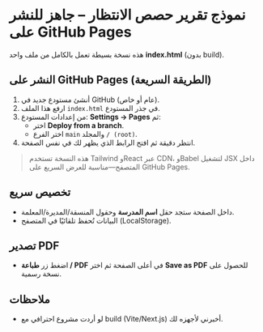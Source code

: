 
# نموذج تقرير حصص الانتظار – جاهز للنشر على GitHub Pages

هذه نسخة بسيطة تعمل بالكامل من ملف واحد **index.html** (بدون build).

## النشر على GitHub Pages (الطريقة السريعة)
1. أنشئ مستودع جديد في GitHub (عام أو خاص).
2. ارفع هذا الملف `index.html` في جذر المستودع.
3. من إعدادات المستودع: **Settings → Pages** ثم:
   - اختر **Deploy from a branch**.
   - اختر الفرع `main` والمجلد `/ (root)`.
4. انتظر دقيقة ثم افتح الرابط الذي يظهر لك في نفس الصفحة.

> هذه النسخة تستخدم Tailwind وReact عبر CDN، وBabel لتشغيل JSX داخل المتصفح—مناسبة للعرض السريع على GitHub Pages.

## تخصيص سريع
- داخل الصفحة ستجد حقل **اسم المدرسة** وحقول المنسقة/المديرة/المعلمة.
- البيانات تُحفظ تلقائيًا في المتصفح (LocalStorage).

## تصدير PDF
- اضغط زر **طباعة / PDF** في أعلى الصفحة ثم اختر **Save as PDF** للحصول على نسخة رسمية.

## ملاحظات
- لو أردت مشروع احترافي مع build (Vite/Next.js) أخبرني لأجهزه لك.

